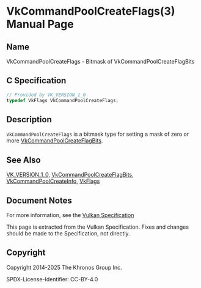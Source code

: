 # VkCommandPoolCreateFlags(3) Manual Page

## Name

VkCommandPoolCreateFlags - Bitmask of VkCommandPoolCreateFlagBits



## [](#_c_specification)C Specification

```c++
// Provided by VK_VERSION_1_0
typedef VkFlags VkCommandPoolCreateFlags;
```

## [](#_description)Description

`VkCommandPoolCreateFlags` is a bitmask type for setting a mask of zero or more [VkCommandPoolCreateFlagBits](https://registry.khronos.org/vulkan/specs/latest/man/html/VkCommandPoolCreateFlagBits.html).

## [](#_see_also)See Also

[VK\_VERSION\_1\_0](https://registry.khronos.org/vulkan/specs/latest/man/html/VK_VERSION_1_0.html), [VkCommandPoolCreateFlagBits](https://registry.khronos.org/vulkan/specs/latest/man/html/VkCommandPoolCreateFlagBits.html), [VkCommandPoolCreateInfo](https://registry.khronos.org/vulkan/specs/latest/man/html/VkCommandPoolCreateInfo.html), [VkFlags](https://registry.khronos.org/vulkan/specs/latest/man/html/VkFlags.html)

## [](#_document_notes)Document Notes

For more information, see the [Vulkan Specification](https://registry.khronos.org/vulkan/specs/latest/html/vkspec.html#VkCommandPoolCreateFlags)

This page is extracted from the Vulkan Specification. Fixes and changes should be made to the Specification, not directly.

## [](#_copyright)Copyright

Copyright 2014-2025 The Khronos Group Inc.

SPDX-License-Identifier: CC-BY-4.0